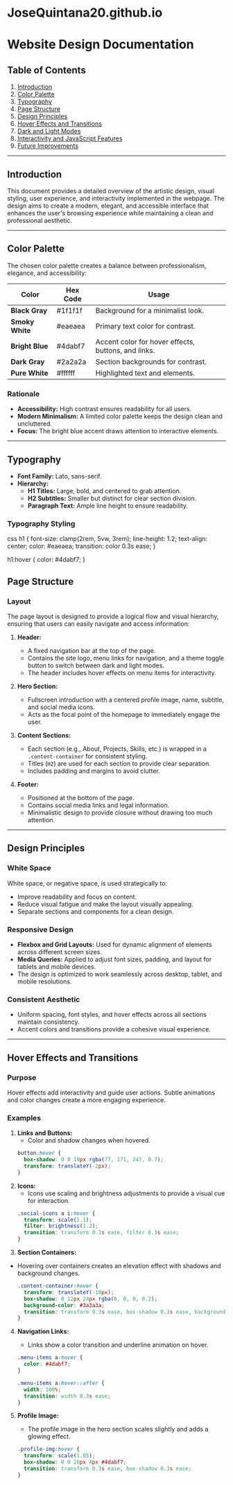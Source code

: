 # JoseQuintana20.github.io

# Website Design Documentation

## Table of Contents
1. [Introduction](#introduction)
2. [Color Palette](#color-palette)
3. [Typography](#typography)
4. [Page Structure](#page-structure)
5. [Design Principles](#design-principles)
6. [Hover Effects and Transitions](#hover-effects-and-transitions)
7. [Dark and Light Modes](#dark-and-light-modes)
8. [Interactivity and JavaScript Features](#interactivity-and-javascript-features)
9. [Future Improvements](#future-improvements)

---

## Introduction

This document provides a detailed overview of the artistic design, visual styling, user experience, and interactivity implemented in the webpage. The design aims to create a modern, elegant, and accessible interface that enhances the user's browsing experience while maintaining a clean and professional aesthetic.

---

## Color Palette

The chosen color palette creates a balance between professionalism, elegance, and accessibility:

| Color       | Hex Code    | Usage                           |
|-------------|-------------|---------------------------------|
| **Black Gray**   | #1f1f1f | Background for a minimalist look. |
| **Smoky White**  | #eaeaea | Primary text color for contrast.  |
| **Bright Blue**  | #4dabf7 | Accent color for hover effects, buttons, and links. |
| **Dark Gray**    | #2a2a2a | Section backgrounds for contrast. |
| **Pure White**   | #ffffff | Highlighted text and elements.    |

### Rationale
- **Accessibility:** High contrast ensures readability for all users.
- **Modern Minimalism:** A limited color palette keeps the design clean and uncluttered.
- **Focus:** The bright blue accent draws attention to interactive elements.

---

## Typography

- **Font Family:** Lato, sans-serif.
- **Hierarchy:**
  - **H1 Titles:** Large, bold, and centered to grab attention.
  - **H2 Subtitles:** Smaller but distinct for clear section division.
  - **Paragraph Text:** Ample line height to ensure readability.

### Typography Styling
css
h1 {
  font-size: clamp(2rem, 5vw, 3rem);
  line-height: 1.2;
  text-align: center;
  color: #eaeaea;
  transition: color 0.3s ease;
}

h1:hover {
  color: #4dabf7;
}    

## Page Structure

### Layout
The page layout is designed to provide a logical flow and visual hierarchy, ensuring that users can easily navigate and access information:

1. **Header:**
   - A fixed navigation bar at the top of the page.
   - Contains the site logo, menu links for navigation, and a theme toggle button to switch between dark and light modes.
   - The header includes hover effects on menu items for interactivity.

2. **Hero Section:**
   - Fullscreen introduction with a centered profile image, name, subtitle, and social media icons.
   - Acts as the focal point of the homepage to immediately engage the user.

3. **Content Sections:**
   - Each section (e.g., About, Projects, Skills, etc.) is wrapped in a `.content-container` for consistent styling.
   - Titles (`H2`) are used for each section to provide clear separation.
   - Includes padding and margins to avoid clutter.

4. **Footer:**
   - Positioned at the bottom of the page.
   - Contains social media links and legal information.
   - Minimalistic design to provide closure without drawing too much attention.

---

## Design Principles

### White Space
White space, or negative space, is used strategically to:
- Improve readability and focus on content.
- Reduce visual fatigue and make the layout visually appealing.
- Separate sections and components for a clean design.

### Responsive Design
- **Flexbox and Grid Layouts:** Used for dynamic alignment of elements across different screen sizes.
- **Media Queries:** Applied to adjust font sizes, padding, and layout for tablets and mobile devices.
- The design is optimized to work seamlessly across desktop, tablet, and mobile resolutions.

### Consistent Aesthetic
- Uniform spacing, font styles, and hover effects across all sections maintain consistency.
- Accent colors and transitions provide a cohesive visual experience.

---

## Hover Effects and Transitions

### Purpose
Hover effects add interactivity and guide user actions. Subtle animations and color changes create a more engaging experience.

### Examples
1. **Links and Buttons:**
   - Color and shadow changes when hovered.
   ```css
   button:hover {
     box-shadow: 0 0 10px rgba(77, 171, 247, 0.7);
     transform: translateY(-2px);
   }
2. **Icons:**
   - Icons use scaling and brightness adjustments to provide a visual cue for interaction.
   ```css
   .social-icons a i:hover {
     transform: scale(1.1);
     filter: brightness(1.2);
     transition: transform 0.3s ease, filter 0.3s ease;
   }
3. **Section Containers:**

- Hovering over containers creates an elevation effect with shadows and background changes.
  ```css
  .content-container:hover {
    transform: translateY(-10px);
    box-shadow: 0 12px 24px rgba(0, 0, 0, 0.2);
    background-color: #3a3a3a;
    transition: transform 0.3s ease, box-shadow 0.3s ease, background-color 0.3s ease;
  }
4. **Navigation Links:**
   - Links show a color transition and underline animation on hover.
   ```css
   .menu-items a:hover {
     color: #4dabf7;
   }

   .menu-items a:hover::after {
     width: 100%;
     transition: width 0.3s ease;
   }
5. **Profile Image:**
   - The profile image in the hero section scales slightly and adds a glowing effect.

   ```css
   .profile-img:hover {
     transform: scale(1.05);
     box-shadow: 0 0 20px 4px #4dabf7;
     transition: transform 0.3s ease, box-shadow 0.3s ease;
   }
